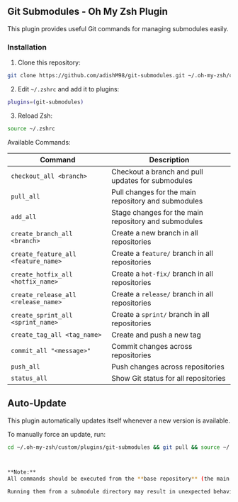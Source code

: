 ## Git Submodules - Oh My Zsh Plugin

This plugin provides useful Git commands for managing submodules easily.

### Installation

1. Clone this repository:
```sh
git clone https://github.com/adishM98/git-submodules.git ~/.oh-my-zsh/custom/plugins/git-submodules
```

2. Edit `~/.zshrc` and add it to plugins:
```sh
plugins=(git-submodules)
```

3. Reload Zsh:
```sh
source ~/.zshrc
```

Available Commands:

| Command                          | Description |
|----------------------------------|-------------|
| `checkout_all <branch>`          | Checkout a branch and pull updates for submodules |
| `pull_all`                       | Pull changes for the main repository and submodules |
| `add_all`                        | Stage changes for the main repository and submodules |
| `create_branch_all <branch>`     | Create a new branch in all repositories |
| `create_feature_all <feature_name>` | Create a `feature/` branch in all repositories |
| `create_hotfix_all <hotfix_name>`   | Create a `hot-fix/` branch in all repositories |
| `create_release_all <release_name>` | Create a `release/` branch in all repositories |
| `create_sprint_all <sprint_name>`   | Create a `sprint/` branch in all repositories |
| `create_tag_all <tag_name>`         | Create and push a new tag |
| `commit_all "<message>"`            | Commit changes across repositories |
| `push_all`                          | Push changes across repositories |
| `status_all`                        | Show Git status for all repositories |


## Auto-Update
This plugin automatically updates itself whenever a new version is available.  

To manually force an update, run:
```sh
cd ~/.oh-my-zsh/custom/plugins/git-submodules && git pull && source ~/.zshrc



**Note:**
All commands should be executed from the **base repository** (the main Git repository that contains submodules).

Running them from a submodule directory may result in unexpected behavior.